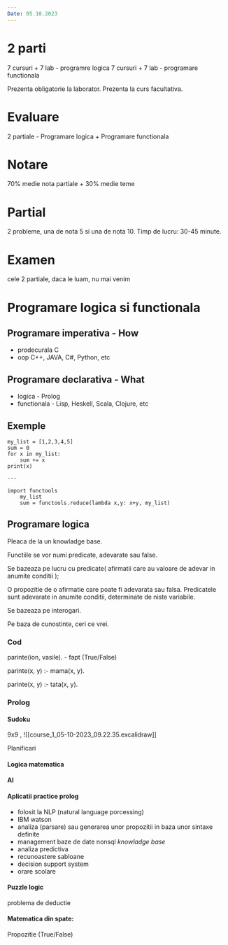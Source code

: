 ```yaml
---
Date: 05.10.2023
---
```

# 2 parti

7 cursuri + 7 lab - programre logica
7 cursuri + 7 lab - programare functionala

Prezenta obligatorie la laborator.
Prezenta la curs facultativa.

# Evaluare

2 partiale - Programare logica + Programare functionala

# Notare

70% medie nota partiale + 30% medie teme

# Partial

2 probleme, una de nota 5 si una de nota 10. Timp de lucru: 30-45 minute.

# Examen

cele 2 partiale, daca le luam, nu mai venim

# Programare logica si functionala

## Programare imperativa - How

- prodecurala C
- oop C++, JAVA, C#, Python, etc

## Programare declarativa - What

- logica - Prolog
- functionala - Lisp, Heskell, Scala, Clojure, etc

## Exemple

```
my_list = [1,2,3,4,5]
sum = 0
for x in my_list:
	sum += x
print(x)

---

import functools
	my_list
	sum = functools.reduce(lambda x,y: x+y, my_list)
```

## Programare logica

Pleaca de la un knowladge base.

Functiile se vor numi predicate, adevarate sau false.

Se bazeaza pe lucru cu predicate( afirmatii care au valoare de adevar in anumite conditii );

O propozitie de o afirmatie care poate fi adevarata sau falsa.
Predicatele sunt adevarate in anumite conditii, determinate de niste variabile.

Se bazeaza pe interogari.

Pe baza de cunostinte, ceri ce vrei.

### Cod

parinte(ion, vasile). - fapt (True/False)

parinte(x, y) :-
	mama(x, y).

parinte(x, y) :-
	tata(x, y).

### Prolog

#### Sudoku

9x9 ,
![[course_1_05-10-2023_09.22.35.excalidraw]]

Planificari

#### Logica matematica

#### AI

#### Aplicatii practice prolog

- folosit la NLP (natural language porcessing)
- IBM watson
- analiza (parsare) sau generarea unor propozitii in baza unor sintaxe definite
- management baze de date nonsql *knowladge base*
- analiza predictiva
- recunoastere sabloane
- decision support system
- orare scolare

#### Puzzle logic

problema de deductie

#### Matematica din spate:

Propozitie (True/False)

